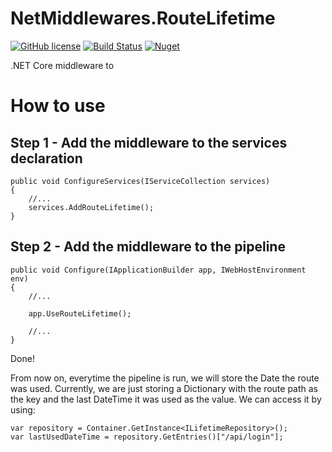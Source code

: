 # NetMiddlewares.RouteLifetime

[![GitHub license](https://img.shields.io/github/license/netmiddlewares/NetMiddlewares.RouteLifetime)](https://github.com/netmiddlewares/NetMiddlewares.RouteLifetime)
[![Build Status](https://travis-ci.org/netmiddlewares/NetMiddlewares.RouteLifetime.svg?branch=master)](https://travis-ci.org/netmiddlewares/NetMiddlewares.RouteLifetime)
[![Nuget](https://buildstats.info/nuget/NetMiddlewares.RouteLifetime)](http://www.nuget.org/packages/NetMiddlewares.RouteLifetime)

.NET Core middleware to 

# How to use

## Step 1 - Add the middleware to the services declaration

```
public void ConfigureServices(IServiceCollection services)
{
    //...
    services.AddRouteLifetime();
}
  ```
  
## Step 2 - Add the middleware to the pipeline

```
public void Configure(IApplicationBuilder app, IWebHostEnvironment env)
{
    //...
    
    app.UseRouteLifetime();
    
    //...
}
  ```

Done!

From now on, everytime the pipeline is run, we will store the Date the route was used.
Currently, we are just storing a Dictionary with the route path as the key and the last DateTime it was used as the value.
We can access it by using:
```
var repository = Container.GetInstance<ILifetimeRepository>();
var lastUsedDateTime = repository.GetEntries()["/api/login"];
```